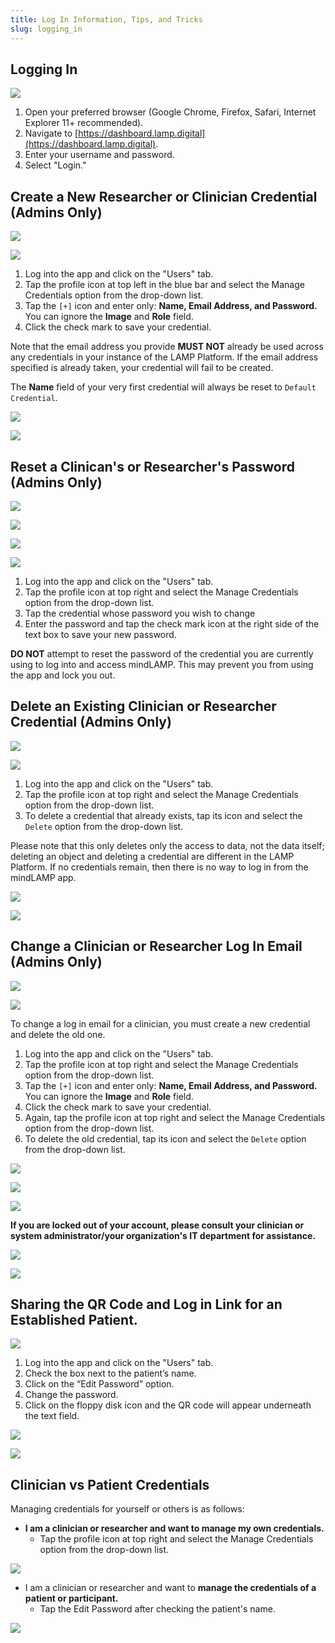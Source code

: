 ```yaml
---
title: Log In Information, Tips, and Tricks
slug: logging_in
---
```


## Logging In

![](assets/Screen_Shot_2020-09-21_at_10.56.36_AM.png)

1. Open your preferred browser (Google Chrome, Firefox, Safari, Internet Explorer 11+ recommended).
2. Navigate to [https://dashboard.lamp.digital](https://dashboard.lamp.digital).
3. Enter your username and password.
4. Select "Login."

## Create a New Researcher or Clinician Credential (Admins Only)

![](assets/users_tab.jpg)

![](assets/Untitled_55.jpeg)

1. Log into the app and click on the "Users" tab.
2. Tap the profile icon at top left in the blue bar and select the Manage Credentials option from the drop-down list. 
3. Tap the `[+]` icon and enter only: **Name, Email Address, and Password.** You can ignore the **Image** and **Role** field.
4. Click the check mark to save your credential.

Note that the email address you provide **MUST NOT** already be used across any credentials in your instance of the LAMP Platform. If the email address specified is already taken, your credential will fail to be created.

The **Name** field of your very first credential will always be reset to `Default Credential`. 

![](assets/Screen_Shot_2020-10-02_at_3.27.24_PM.png)

![](assets/Screen_Shot_2020-10-02_at_3.26.07_PM.png)

## Reset a Clinican's or Researcher's Password (Admins Only)

![](assets/users_tab.jpg)

![](assets/Untitled_61.png)

![](assets/Screen_Shot_2020-10-02_at_3.27.40_PM.png)

![](assets/Screen_Shot_2020-10-02_at_3.27.55_PM.png)

1. Log into the app and click on the "Users" tab.
2. Tap the profile icon at top right and select the Manage Credentials option from the drop-down list. 
3. Tap the credential whose password you wish to change
4. Enter the password and tap the check mark icon at the right side of the text box to save your new password.

**DO NOT** attempt to reset the password of the credential you are currently using to log into and access mindLAMP. This may prevent you from using the app and lock you out.

## Delete an Existing Clinician or Researcher Credential (Admins Only)

![](assets/users_tab.jpg)

![](assets/Untitled_61.png)

1. Log into the app and click on the "Users" tab.
2. Tap the profile icon at top right and select the Manage Credentials option from the drop-down list. 
3. To delete a credential that already exists, tap its icon and select the `Delete` option from the drop-down list.

Please note that this only deletes only the access to data, not the data itself; deleting an object and deleting a credential are different in the LAMP Platform. If no credentials remain, then there is no way to log in from the mindLAMP app.

![](assets/Untitled_62.png)

![](assets/Screen_Shot_2020-10-02_at_3.28.11_PM.png)

## Change a Clinician or Researcher Log In Email (Admins Only)

![](assets/users_tab.jpg)

![](assets/Untitled_61.png)

To change a log in email for a clinician, you must create a new credential and delete the old one.

1. Log into the app and click on the "Users" tab.
2. Tap the profile icon at top right and select the Manage Credentials option from the drop-down list. 
3. Tap the `[+]` icon and enter only: **Name, Email Address, and Password.** You can ignore the **Image** and **Role** field.
4. Click the check mark to save your credential.
5. Again, tap the profile icon at top right and select the Manage Credentials option from the drop-down list. 
6. To delete the old credential, tap its icon and select the `Delete` option from the drop-down list.

![](assets/Screen_Shot_2020-10-02_at_3.27.24_PM.png)

![](assets/Screen_Shot_2020-10-02_at_3.26.07_PM.png)

![](assets/Untitled_62.png)

**If you are locked out of your account, please consult your clinician or system administrator/your organization's IT department for assistance.**

![](assets/Untitled_62.png)

![](assets/Screen_Shot_2020-10-02_at_3.28.11_PM.png)

## Sharing the QR Code and Log in Link for an Established Patient.

![](assets/users_tab.jpg)

1. Log into the app and click on the "Users" tab.
2. Check the box next to the patient’s name.
3. Click on the “Edit Password” option.
4. Change the password.
5. Click on the floppy disk icon and the QR code will appear underneath the text field.

![](assets/Untitled_63.png)

![](assets/Untitled_64.png)

## Clinician vs Patient Credentials

Managing credentials for yourself or others is as follows:

- **I am a clinician or researcher and  want to manage my own credentials.**
    - Tap the profile icon at top right and select the Manage Credentials option from the drop-down list.

![](assets/Untitled_55.jpeg)

- I am a clinician or researcher and want to **manage the credentials of a patient or participant.**
    - Tap the Edit Password after checking the patient's name.

![](assets/Untitled_66.png)
